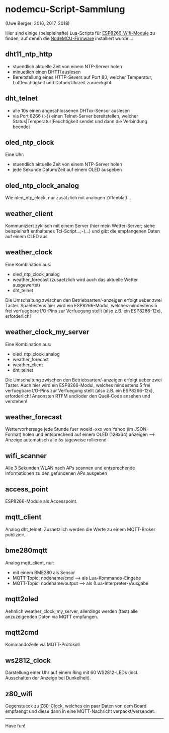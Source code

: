 # nodemcu-Script-Sammlung
(Uwe Berger; 2016, 2017, 2018)

Hier sind einige (beispielhafte) Lua-Scripts für 
[ESP8266-Wifi-Module](http://bralug.de/wiki/ESP8266_mit_NodeMcu) 
zu finden, auf denen die [NodeMCU-Firmware](https://github.com/nodemcu/nodemcu-firmware) installiert
wurde...:


## dht11_ntp_http
- stuendlich aktuelle Zeit von einem NTP-Server holen
- minuetlich einen DHT11 auslesen
- Bereitstellung eines HTTP-Severs auf Port 80, welcher
  Temperatur, Luftfeuchtigkeit und Datum/Uhrzeit zurueckgibt

## dht_telnet
- alle 10s einen angeschlossenen DHTxx-Sensor auslesen
- via Port 8266 (;-)) einen Telnet-Server bereitstellen, welcher
  Status|Temperatur|Feuchtigkeit
  sendet und dann die Verbindung beendet

## oled_ntp_clock
Eine Uhr:
- stuendlich aktuelle Zeit von einem NTP-Server holen
- jede Sekunde Datum/Zeit auf einem OLED ausgeben

## oled_ntp_clock_analog
Wie oled_ntp_clock, nur zusätzlich mit analogen Ziffenblatt...

## weather_client
Kommuniziert zyklisch mit einem Server (hier mein Wetter-Server;
siehe beispielhaft enthaltenes Tcl-Script...;-)...) 
und gibt die empfangenen Daten auf einem OLED aus.

## weather_clock
Eine Kombination aus:
- oled_ntp_clock_analog
- weather_forecast (zusaetzlich wird auch das aktuelle Wetter ausgewertet)
- dht_telnet

Die Umschaltung zwischen den Betriebsarten/-anzeigen erfolgt ueber zwei Taster. Spaetestens
hier wird ein ESP8266-Modul, welches mindestens 5 frei verfuegbare I/O-Pins zur 
Verfuegung stellt (also z.B. ein ESP8266-12x), erforderlich!

## weather_clock_my_server
Eine Kombination aus:
- oled_ntp_clock_analog
- weather_forecast
- weather_client
- dht_telnet

Die Umschaltung zwischen den Betriebsarten/-anzeigen erfolgt ueber zwei Taster. Auch 
hier wird ein ESP8266-Modul, welches mindestens 5 frei verfuegbare I/O-Pins zur 
Verfuegung stellt (also z.B. ein ESP8266-12x), erforderlich! 
Ansonsten RTFM und/oder den Quell-Code ansehen und verstehen!

## weather_forecast
Wettervorhersage jede Stunde fuer woeid=xxx von Yahoo (im JSON-Format)
holen und entsprechend auf einem OLED (128x64) anzeigen --> Anzeige 
automatisch alle 5s tageweise rollierend

## wifi_scanner
Alle 3 Sekunden WLAN nach APs scannen und entsprechende Informationen zu 
den gefundenen APs ausgeben
  
## access_point
ESP8266-Module als Accesspoint.
  
## mqtt_client
Analog dht_telnet. Zusaetzlich werden die Werte zu einem MQTT-Broker
publiziert.

## bme280mqtt
Analog mqtt_client, nur:
- mit einem BME280 als Sensor
- MQTT-Topic: nodename/cmd    --> als Lua-Kommando-Eingabe
- MQTT-Topic: nodename/output --> als (Lua-Interpreter-)Ausgabe

## mqtt2oled
Aehnlich weather_clock_my_server, allerdings werden (fast) alle anzuzeigenden
Daten via MQTT empfangen.
  
## mqtt2cmd
Kommandozeile via MQTT-Protokoll

## ws2812_clock
Darstellung einer Uhr auf einem Ring mit 60 WS2812-LEDs (incl. Ausschalten 
der Anzeige bei Dunkelheit).

## z80_wifi
Gegenstueck zu [Z80-Clock](https://github.com/boerge42/Z80-MBC2-Programme/tree/master/turbo_pascal/7s_clock), 
welches ein paar Daten von dem Board empfaengt und diese dann in eine MQTT-Nachricht verpackt/versendet.


---------  
Have fun!
